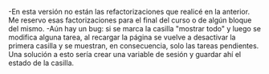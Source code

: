 -En esta versión no están las refactorizaciones que realicé en la anterior. Me reservo esas factorizaciones para el final del curso o de algún bloque del mismo.
-Aún hay un bug: si se marca la casilla "mostrar todo" y luego se modifica alguna tarea, al recargar la página se vuelve a desactivar la primera casilla y se muestran, en consecuencia, solo las tareas pendientes. Una solución a esto sería crear una variable de sesión y guardar ahí el estado de la casilla.